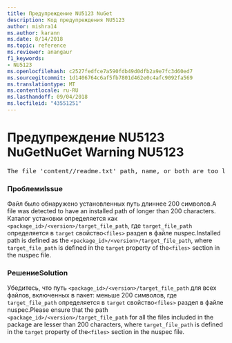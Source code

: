 ```yaml
---
title: Предупреждение NU5123 NuGet
description: Код предупреждения NU5123
author: mishra14
ms.author: karann
ms.date: 8/14/2018
ms.topic: reference
ms.reviewer: anangaur
f1_keywords:
- NU5123
ms.openlocfilehash: c2527fedfce7a590fdb49d0dfb2a9e7fc3d60ed7
ms.sourcegitcommit: 1d1406764c6af5fb7801d462e0c4afc9092fa569
ms.translationtype: MT
ms.contentlocale: ru-RU
ms.lasthandoff: 09/04/2018
ms.locfileid: "43551251"
---
```

# <a name="nuget-warning-nu5123"></a><span data-ttu-id="32f4b-103">Предупреждение NU5123 NuGet</span><span class="sxs-lookup"><span data-stu-id="32f4b-103">NuGet Warning NU5123</span></span>
<pre>The file 'content/<LongPath>/readme.txt' path, name, or both are too long. Your package might not work without long file path support. Please shorten the file path or file name.</pre>

### <a name="issue"></a><span data-ttu-id="32f4b-104">Проблеми</span><span class="sxs-lookup"><span data-stu-id="32f4b-104">Issue</span></span>

<span data-ttu-id="32f4b-105">Файл было обнаружено установленных путь длиннее 200 символов.</span><span class="sxs-lookup"><span data-stu-id="32f4b-105">A file was detected to have an installed path of longer than 200 characters.</span></span> <span data-ttu-id="32f4b-106">Каталог установки определяется как `<package_id>/<version>/target_file_path`, где `target_file_path` определяется в `target` свойство`<files>` раздел в файле nuspec.</span><span class="sxs-lookup"><span data-stu-id="32f4b-106">Installed path is defined as the `<package_id>/<version>/target_file_path`, where `target_file_path` is defined in the `target` property of the`<files>` section in the nuspec file.</span></span>


### <a name="solution"></a><span data-ttu-id="32f4b-107">Решение</span><span class="sxs-lookup"><span data-stu-id="32f4b-107">Solution</span></span>

<span data-ttu-id="32f4b-108">Убедитесь, что путь `<package_id>/<version>/target_file_path` для всех файлов, включенных в пакет: меньше 200 символов, где `target_file_path` определяется в `target` свойство`<files>` раздел в файле nuspec.</span><span class="sxs-lookup"><span data-stu-id="32f4b-108">Please ensure that the path `<package_id>/<version>/target_file_path` for all the files included in the package are lesser than 200 characters, where `target_file_path` is defined in the `target` property of the`<files>` section in the nuspec file.</span></span>

